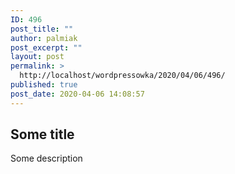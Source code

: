 ```yaml
---
ID: 496
post_title: ""
author: palmiak
post_excerpt: ""
layout: post
permalink: >
  http://localhost/wordpressowka/2020/04/06/496/
published: true
post_date: 2020-04-06 14:08:57
---
```

<!-- wp:heading -->
<h2>Some title</h2>
<!-- /wp:heading -->

<!-- wp:paragraph -->
<p>Some description</p>
<!-- /wp:paragraph -->

<!-- wp:more -->
<!--more-->
<!-- /wp:more -->

<!-- wp:acf/owl-link {
    "id": "block_5e9e2e9ee6568",
    "name": "acf\/owl-link",
    "data": {
        "opis": "",
        "_opis": "field_5c5706bb6e493",
        "link": "",
        "_link": "field_5c5706f36e494",
        "title": "",
        "_title": "field_5e9e26b0bc5e0"
    },
    "mode": "preview"
} /-->